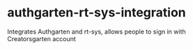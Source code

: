 # authgarten-rt-sys-integration
Integrates Authgarten and rt-sys, allows people to sign in with Creatorsgarten account

